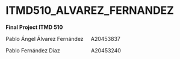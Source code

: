 # ITMD510_ALVAREZ_FERNANDEZ

<b>Final Project ITMD 510</b> 

Pablo Ángel Álvarez Fernández&nbsp;&nbsp;&nbsp;&nbsp;&nbsp;A20453837


Pablo Fernández Diaz&nbsp;&nbsp;&nbsp;&nbsp;&nbsp;&nbsp;&nbsp;&nbsp;&nbsp;&nbsp;&nbsp;&nbsp;&nbsp;&nbsp;&nbsp;&nbsp;&nbsp;&nbsp;&nbsp;&nbsp;&nbsp;A20453240
